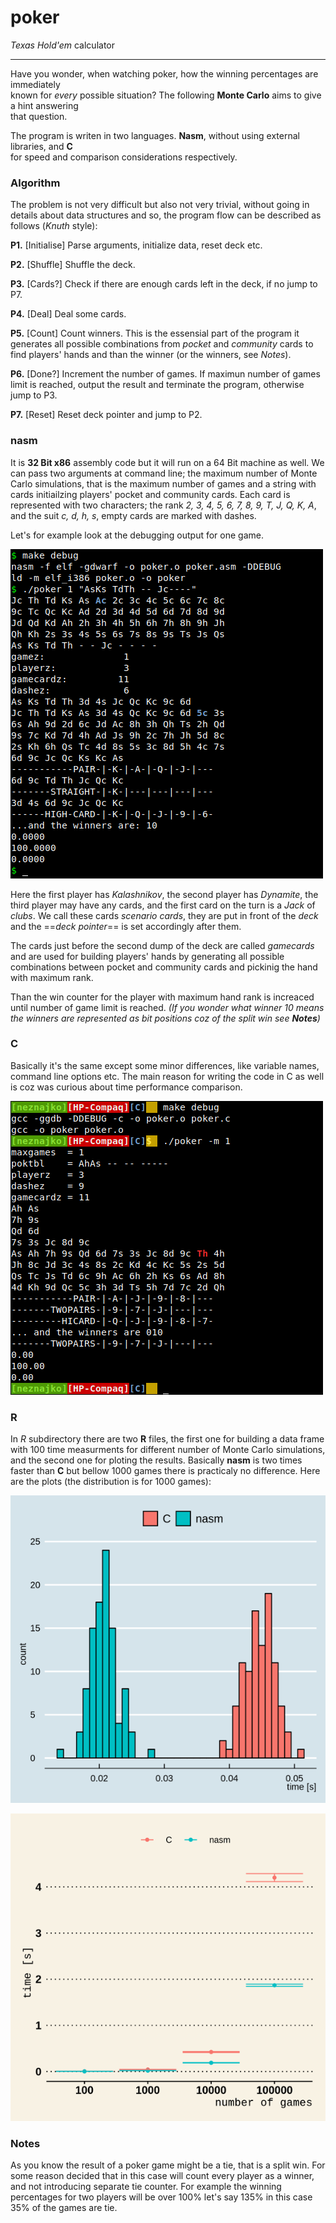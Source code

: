# poker
*Texas Hold'em* calculator

---
Have you wonder, when watching poker, how the winning percentages are immediately  
known for *every* possible situation? The following **Monte Carlo** aims to give a hint answering  
that question.

The program is writen in two languages. **Nasm**, without using external libraries, and **C**  
for speed and comparison considerations respectively.

### Algorithm
 The problem is not very difficult but also not very trivial, without going in details about data structures and so, the program flow can be described as follows (*Knuth* style):
 
 **P1.** [Initialise]  Parse arguments, initialize data, reset deck etc.
 
 **P2.** [Shuffle] Shuffle the deck.
 
 **P3.** [Cards?] Check if there are enough cards left in the deck, if no jump to P7.
 
 **P4.** [Deal] Deal some cards.
 
 **P5.** [Count] Count winners. This is the essensial part of the program it generates all possible combinations from *pocket* and *community* cards to find players' hands and than the winner (or the winners, see *Notes*).
 
 **P6.** [Done?] Increment the number of games. If maximun number of games limit is reached, output the result and terminate the program, otherwise jump to P3.
 
 **P7.** [Reset] Reset deck pointer and jump to P2.
 
### nasm
It is **32 Bit x86** assembly code but it will run on a 64 Bit machine as well. We can pass two arguments at command line; the maximum number of Monte Carlo simulations, that is the maximum number of games and a string with cards initiailzing players' pocket and community cards. Each card is represented with two characters; the rank *2, 3, 4, 5, 6, 7, 8, 9, T, J, Q, K, A*, and the suit *c, d, h, s*, empty cards are marked with dashes.

Let's for example look at the debugging output for one game.

![nasm](./img/screenshot_nasm.png)

Here the first player has *Kalashnikov*, the second player has *Dynamite*, the third player may have any cards, and the first card on the turn is a *Jack* of *clubs*. We call these cards *scenario cards*, they are put in front of the *deck* and the ==*deck pointer*== is set accordingly after them.

 The cards just before the second dump of the deck are called *gamecards* and are used for building players' hands by generating all possible combinations between pocket and community cards and pickinig the hand with maximum rank.
 
 Than the win counter for the player with maximum hand rank is increaced until number of game limit is reached. *(If you wonder what winner 10 means the winners are represented as bit positions coz of the split win see **Notes**)*
 
### C
Basically it's the same except some minor differences, like variable names, command line options etc. The main reason for writing the code in C as well is coz was curious about time performance comparison.

![C](./img/screenshot_C.png)

### R
In *R* subdirectory there are two **R** files, the first one for building a data frame with 100 time measurments for different number of Monte Carlo simulations, and the second one for ploting the results. Basically **nasm** is two times faster than **C** but bellow 1000 games there is practicaly no difference. Here are the plots (the distribution is for 1000 games):

![nasm](./img/hist.png)

![nasm](./img/mean.png)

### Notes
As you know the result of a poker game might be a tie, that is a split win. For some reason decided that in this case will count every player as a winner, and not introducing separate tie counter. For example the winning percentages for two players will be over 100% let's say 135% in this case 35% of the games are tie.
